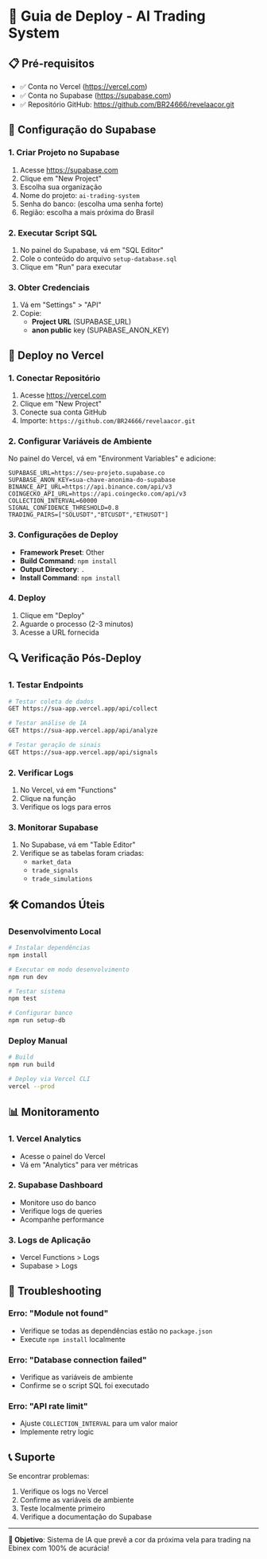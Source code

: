 # 🚀 Guia de Deploy - AI Trading System

## 📋 Pré-requisitos
- ✅ Conta no Vercel (https://vercel.com)
- ✅ Conta no Supabase (https://supabase.com)
- ✅ Repositório GitHub: https://github.com/BR24666/revelaacor.git

## 🔧 Configuração do Supabase

### 1. Criar Projeto no Supabase
1. Acesse https://supabase.com
2. Clique em "New Project"
3. Escolha sua organização
4. Nome do projeto: `ai-trading-system`
5. Senha do banco: (escolha uma senha forte)
6. Região: escolha a mais próxima do Brasil

### 2. Executar Script SQL
1. No painel do Supabase, vá em "SQL Editor"
2. Cole o conteúdo do arquivo `setup-database.sql`
3. Clique em "Run" para executar

### 3. Obter Credenciais
1. Vá em "Settings" > "API"
2. Copie:
   - **Project URL** (SUPABASE_URL)
   - **anon public** key (SUPABASE_ANON_KEY)

## 🚀 Deploy no Vercel

### 1. Conectar Repositório
1. Acesse https://vercel.com
2. Clique em "New Project"
3. Conecte sua conta GitHub
4. Importe: `https://github.com/BR24666/revelaacor.git`

### 2. Configurar Variáveis de Ambiente
No painel do Vercel, vá em "Environment Variables" e adicione:

```env
SUPABASE_URL=https://seu-projeto.supabase.co
SUPABASE_ANON_KEY=sua-chave-anonima-do-supabase
BINANCE_API_URL=https://api.binance.com/api/v3
COINGECKO_API_URL=https://api.coingecko.com/api/v3
COLLECTION_INTERVAL=60000
SIGNAL_CONFIDENCE_THRESHOLD=0.8
TRADING_PAIRS=["SOLUSDT","BTCUSDT","ETHUSDT"]
```

### 3. Configurações de Deploy
- **Framework Preset**: Other
- **Build Command**: `npm install`
- **Output Directory**: `.`
- **Install Command**: `npm install`

### 4. Deploy
1. Clique em "Deploy"
2. Aguarde o processo (2-3 minutos)
3. Acesse a URL fornecida

## 🔍 Verificação Pós-Deploy

### 1. Testar Endpoints
```bash
# Testar coleta de dados
GET https://sua-app.vercel.app/api/collect

# Testar análise de IA
GET https://sua-app.vercel.app/api/analyze

# Testar geração de sinais
GET https://sua-app.vercel.app/api/signals
```

### 2. Verificar Logs
1. No Vercel, vá em "Functions"
2. Clique na função
3. Verifique os logs para erros

### 3. Monitorar Supabase
1. No Supabase, vá em "Table Editor"
2. Verifique se as tabelas foram criadas:
   - `market_data`
   - `trade_signals`
   - `trade_simulations`

## 🛠️ Comandos Úteis

### Desenvolvimento Local
```bash
# Instalar dependências
npm install

# Executar em modo desenvolvimento
npm run dev

# Testar sistema
npm test

# Configurar banco
npm run setup-db
```

### Deploy Manual
```bash
# Build
npm run build

# Deploy via Vercel CLI
vercel --prod
```

## 📊 Monitoramento

### 1. Vercel Analytics
- Acesse o painel do Vercel
- Vá em "Analytics" para ver métricas

### 2. Supabase Dashboard
- Monitore uso do banco
- Verifique logs de queries
- Acompanhe performance

### 3. Logs de Aplicação
- Vercel Functions > Logs
- Supabase > Logs

## 🔧 Troubleshooting

### Erro: "Module not found"
- Verifique se todas as dependências estão no `package.json`
- Execute `npm install` localmente

### Erro: "Database connection failed"
- Verifique as variáveis de ambiente
- Confirme se o script SQL foi executado

### Erro: "API rate limit"
- Ajuste `COLLECTION_INTERVAL` para um valor maior
- Implemente retry logic

## 📞 Suporte

Se encontrar problemas:
1. Verifique os logs no Vercel
2. Confirme as variáveis de ambiente
3. Teste localmente primeiro
4. Verifique a documentação do Supabase

---

**🎯 Objetivo**: Sistema de IA que prevê a cor da próxima vela para trading na Ebinex com 100% de acurácia!

